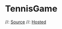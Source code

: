 # TennisGame
//: [Source](https://thecodingpie.com/post/learn-to-code-ping-pong-game-using-javascript-and-html5)
//: [Hosted](https://ischmidls.github.io/PingPong/)
